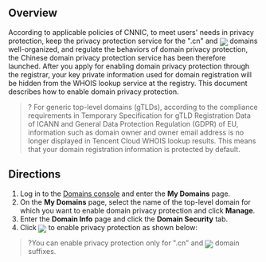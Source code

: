 ﻿
## Overview
According to applicable policies of CNNIC, to meet users' needs in privacy protection, keep the privacy protection service for the ".cn" and  <span ><img src="https://qcloudimg.tencent-cloud.cn/raw/29f35e6bb04d3f2b635d608c36f46d00.png" style="margin-bottom:-5px;"/></span> domains well-organized, and regulate the behaviors of domain privacy protection, the Chinese domain privacy protection service has been therefore launched. After you apply for enabling domain privacy protection through the registrar, your key private information used for domain registration will be hidden from the WHOIS lookup service at the registry. This document describes how to enable domain privacy protection.

>? For generic top-level domains (gTLDs), according to the compliance requirements in Temporary Specification for gTLD Registration Data of ICANN and General Data Protection Regulation (GDPR) of EU, information such as domain owner and owner email address is no longer displayed in Tencent Cloud WHOIS lookup results. This means that your domain registration information is protected by default.


## Directions
1. Log in to the [Domains console](https://console.intl.cloud.tencent.com/domain/manage) and enter the **My Domains** page.
2. On the **My Domains** page, select the name of the top-level domain for which you want to enable domain privacy protection and click **Manage**.
3. Enter the **Domain Info** page and click the **Domain Security** tab.
4. Click <span ><img src="https://main.qcloudimg.com/raw/ce844f426842c9ae41963f5d3bc4f4c0.png" style="margin-bottom:-5px;"/></span> to enable privacy protection as shown below:
>?You can enable privacy protection only for ".cn" and <span ><img src="https://qcloudimg.tencent-cloud.cn/raw/29f35e6bb04d3f2b635d608c36f46d00.png" style="margin-bottom:-5px;"/></span> domain suffixes.
>







